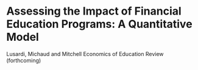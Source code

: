 # Assessing the Impact of Financial Education Programs: A Quantitative Model
Lusardi, Michaud and Mitchell
Economics of Education Review (forthcoming)


